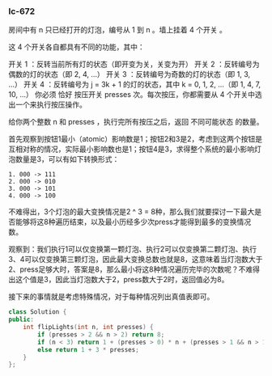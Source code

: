 ### lc-672

房间中有 n 只已经打开的灯泡，编号从 1 到 n 。墙上挂着 4 个开关 。

这 4 个开关各自都具有不同的功能，其中：

开关 1 ：反转当前所有灯的状态（即开变为关，关变为开）
开关 2 ：反转编号为偶数的灯的状态（即 2, 4, ...）
开关 3 ：反转编号为奇数的灯的状态（即 1, 3, ...）
开关 4 ：反转编号为 j = 3k + 1 的灯的状态，其中 k = 0, 1, 2, ...（即 1, 4, 7, 10, ...）
你必须 恰好 按压开关 presses 次。每次按压，你都需要从 4 个开关中选出一个来执行按压操作。

给你两个整数 n 和 presses ，执行完所有按压之后，返回 不同可能状态 的数量。



首先观察到按钮1最小（atomic）影响数是1；按钮2和3是2，考虑到这两个按钮是互相对称的情况，实际最小影响数也是1；按钮4是3，求得整个系统的最小影响灯泡数量是3，可以有如下转换形式：

```basic
1. 000 -> 111
2. 000 -> 010
3. 000 -> 101
4. 000 -> 100
```

不难得出，3个灯泡的最大变换情况是2 ^ 3 = 8种，那么我们就要探讨一下最大是否能够将这8种遍历结束，以及最小历经多少次press才能得到最多的变换情况数。

观察到：我们执行1可以仅变换第一颗灯泡、执行2可以仅变换第二颗灯泡、执行3、4可以仅变换第三颗灯泡，因此最大变换总数也就是8，这意味着当灯泡数大于2、press足够大时，答案是8，那么最小将这8种情况遍历完毕的次数呢？不难得出这个值是3，因此当灯泡数大于2，press数大于2时，返回值必为8。

接下来的事情就是考虑特殊情况，对于每种情况列出真值表即可。





```c++
class Solution {
public:
    int flipLights(int n, int presses) {
        if (presses > 2 && n > 2) return 8;
        if (n < 3) return 1 + (presses > 0) * n + (presses > 1 && n > 1);
        else return 1 + 3 * presses;
    }
};
```

